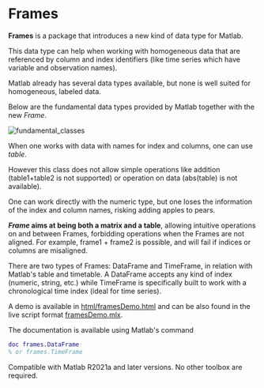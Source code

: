 # Frames

**Frames** is a package that introduces a new kind of data type for Matlab.

This data type can help when working with homogeneous data that are referenced by column and index identifiers (like time series which have variable and observation names).

Matlab already has several data types available, but none is well suited for homogeneous, labeled data.

Below are the fundamental data types provided by Matlab together with the new _Frame_.

![fundamental_classes](https://user-images.githubusercontent.com/57812158/124361682-8ef69e00-dc30-11eb-8fa3-1b4e81f24140.png)

When one works with data with names for index and columns, one can use _table_.

However this class does not allow simple operations like addition (table1+table2 is not supported) or operation on data (abs(table) is not available).

One can work directly with the numeric type, but one loses the information of the index and column names, risking adding apples to pears.

**_Frame_ aims at being both a matrix and a table**, allowing intuitive operations on and between Frames, forbidding operations when the Frames are not aligned.
For example, frame1 + frame2 is possible, and will fail if indices or columns are misaligned.

There are two types of Frames: DataFrame and TimeFrame, in relation with Matlab's table and timetable.
A DataFrame accepts any kind of index (numeric, string, etc.) while TimeFrame is specifically built to work with a chronological time index (ideal for time series).

A demo is available in [html/framesDemo.html](html/framesDemo.html) and can be also found in the live script format [framesDemo.mlx](framesDemo.mlx).

The documentation is available using Matlab's command
```Matlab
doc frames.DataFrame
% or frames.TimeFrame
```

Compatible with Matlab R2021a and later versions. No other toolbox are required.
